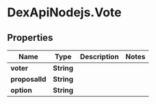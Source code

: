 # DexApiNodejs.Vote

## Properties
Name | Type | Description | Notes
------------ | ------------- | ------------- | -------------
**voter** | **String** |  | 
**proposalId** | **String** |  | 
**option** | **String** |  | 
